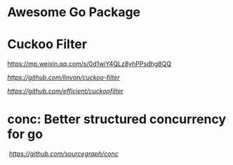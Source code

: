 # Awesome Go Package

# Cuckoo Filter

https://mp.weixin.qq.com/s/0d1wiY4QLz8yhPPsdhg8QQ

  *https://github.com/linvon/cuckoo-filter*

  *https://github.com/efficient/cuckoofilter*

# conc: Better structured concurrency for go

​  *https://github.com/sourcegraph/conc*

